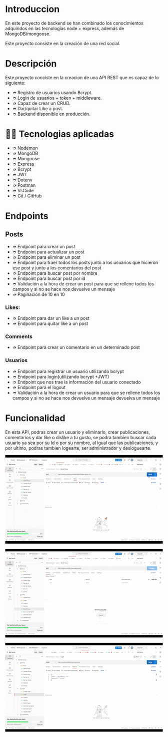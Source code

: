 # Introduccion #
En este proyecto de backend se han combinado los conocimientos adquiridos en las
tecnologías node + express, además de MongoDB/mongoose.

Este proyecto consiste en la creación de una red social.


# Descripción #
Este proyecto conciste en la creacion de una API REST que es capaz de lo siguiente:

- ➮ Registro de usuarios usando Bcrypt.
- ➮ Login de usuarios + token + middleware.
- ➮ Capaz de crear un CRUD.
- ➮ Dar/quitar Like a post.
- ➮ Backend disponible en producción.


# 🔨🔧 Tecnologias aplicadas #

- ➮ Nodemon
- ➮ MongoDB
- ➮ Mongoose
- ➮ Express
- ➮ Bcrypt
- ➮ JWT
- ➮ Dotenv
- ➮ Postman
- ➮ VsCode
- ➮ Git / GitHub


# Endpoints #
## Posts ##
- ➮ Endpoint para crear un post
- ➮ Endpoint para actualizar un post 
- ➮ Endpoint para eliminar un post
- ➮ Endpoint para traer todos los posts junto a los usuarios que hicieron ese post y junto a los comentarios del post
- ➮ Endpoint para buscar post por nombre
- ➮ Endpoint para buscar post por id
- ➮ Validación a la hora de crear un post para que se rellene todos los campos  y si no se hace nos devuelve un       mensaje
- ➮ Paginación de 10 en 10

### Likes: ### 

- ➮ Endpoint para dar un like a un post
- ➮ Endpoint para quitar like a un post

### Comments ### 
- ➮ Endpoint para crear un comentario en un determinado post

### Usuarios ### 
- ➮ Endpoint para registrar un usuario utilizando bcrypt
- ➮ Endpoint para login(utilizando bcrypt +JWT)
- ➮ Endpoint que nos trae la información del usuario conectado
- ➮ Endpoint para el logout
- ➮ Validación a la hora de crear un usuario para que se rellene todos los campos  y si no se hace nos devuelve un  mensaje devuelva un mensaje


# Funcionalidad #

En esta API, podras crear un usuario y eliminarlo, crear publicaciones, comentarios y dar like o dislike a tu gusto,
se podra tambien buscar cada usuario ya sea por su Id o por su nombre, al igual que las publicaciones, y por ultimo, podras tambien logearte, ser administrador y desloguearte.



![foto](/assest/All%20posts.gif)


![foto](/assest/All%20users.gif)


![foto](/assest/login.gif)